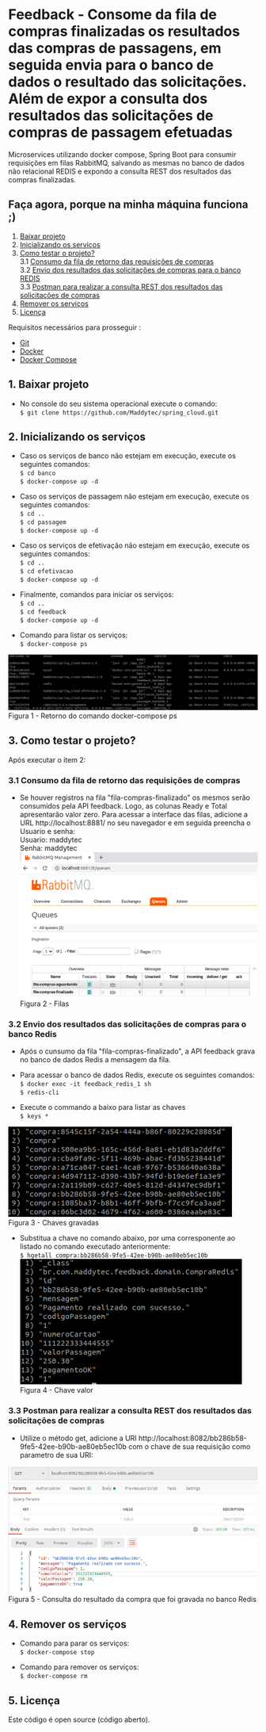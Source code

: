 # Feedback - Consome da fila de compras finalizadas os resultados das compras de passagens, em seguida envia para o banco de dados o resultado das solicitações. Além de expor a consulta dos resultados das solicitações de compras de passagem efetuadas

Microservices utilizando docker compose, Spring Boot para consumir requisições em filas RabbitMQ, salvando as mesmas no banco de dados não relacional REDIS e expondo a consulta REST dos resultados das compras finalizadas.  

## Faça agora, porque na minha máquina funciona ;)
1. [Baixar projeto](#1-baixar-projeto)
2. [Inicializando os serviços](#2-inicializando-os-serviços)
3. [Como testar o projeto?](#3-como-testar-o-projeto)
<br> 3.1 [Consumo da fila de retorno das requisições de compras](#31-Consumo-da-fila-de-retorno-das-requisições-de-compras)
<br>3.2 [Envio dos resultados das solicitações de compras para o banco REDIS](#32-Envio-dos-resultados-das-solicitações-de-compras-para-o-banco-REDIS)
<br>3.3 [Postman para realizar a consulta REST dos resultados das solicitações de compras](#33-Postman-para-realizar-a-consulta-REST-dos-resultados-das-solicitações-de-compras)
4. [Remover os serviços](#4-remover-os-servi%C3%A7os)
5. [Licença](#5-licença)


Requisitos necessários para prosseguir :
*  [Git](https://git-scm.com/downloads)
*  [Docker](https://docs.docker.com/get-docker/)
*  [Docker Compose](https://docs.docker.com/compose/install/)

## 1. Baixar projeto
- No console do seu sistema operacional execute o comando: 
<br>`$ git clone https://github.com/Maddytec/spring_cloud.git`

## 2. Inicializando os serviços

- Caso os serviços de banco não estejam em execução, execute os seguintes comandos:
 <br>`$ cd banco`
 <br>`$ docker-compose up -d`

- Caso os serviços de passagem não estejam em execução, execute os seguintes comandos:
 <br>`$ cd ..`
 <br>`$ cd passagem`
 <br>`$ docker-compose up -d`

- Caso os serviços de efetivação não estejam em execução, execute os seguintes comandos:
 <br>`$ cd ..`
 <br>`$ cd efetivacao`
 <br>`$ docker-compose up -d`

- Finalmente, comandos para iniciar os serviços:
<br>`$ cd ..`
<br>`$ cd feedback`
<br>`$ docker-compose up -d`

- Comando para listar os serviços:
<br>`$ docker-compose ps`

![Figura 1 - Retorno do comando docker-compose ps](image/ps.png)
<br>Figura 1 - Retorno do comando docker-compose ps

## 3. Como testar o projeto?

Após executar o item 2:
  
### 3.1 Consumo da fila de retorno das requisições de compras

- Se houver registros na fila "fila-compras-finalizado" os mesmos serão consumidos pela API feedback. Logo, as colunas Ready e Total apresentarão valor zero. Para acessar a interface das filas, adicione a URL http://localhost:8881/ no seu navegador e em seguida preencha o Usuario e senha:
<br>Usuario: maddytec
<br>Senha: maddytec
<br>![Figura 2 - Filas](image/filas.png)
<br>Figura 2 - Filas
  
### 3.2 Envio dos resultados das solicitações de compras para o banco Redis
 
 - Após o cunsumo da fila "fila-compras-finalizado", a API feedback grava no banco de dados Redis a mensagem da fila.
 - Para acessar o banco de dados Redis, execute os seguintes comandos:
  <br>`$ docker exec -it feedback_redis_1 sh`
  <br>`$ redis-cli`
 
 - Execute o commando a baixo para listar as chaves
 <br>`$ keys *`
 
![Figura 3 - Chaves gravadas](image/chaves.png)
<br>Figura 3 - Chaves gravadas

 - Substitua a chave no comando abaixo, por uma corresponente ao listado no comando executado anteriormente:
<br>`$ hgetall compra:bb286b58-9fe5-42ee-b90b-ae80eb5ec10b`
![Figura 4 - Chave valor](image/chave_valor.png)
<br>Figura 4 - Chave valor


### 3.3 Postman para realizar a consulta REST dos resultados das solicitações de compras

 - Utilize o método get, adicione a URI http://localhost:8082/bb286b58-9fe5-42ee-b90b-ae80eb5ec10b com o chave de sua requisição como parametro de sua URI:

![Figura 5 - Consulta do resultado da compra que foi gravada no banco Redis](image/retorno_positivo.png)
<br>Figura 5 - Consulta do resultado da compra que foi gravada no banco Redis

 
## 4. Remover os serviços
- Comando para parar os serviços:
<br>`$ docker-compose stop`

- Comando para remover os serviços:
<br>`$ docker-compose rm`

## 5. Licença

Este código é open source (código aberto).
